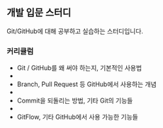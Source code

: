## 개발 입문 스터디

Git/GitHub에 대해 공부하고 실습하는 스터디입니다.

### 커리큘럼

- Git / GitHub를 왜 써야 하는지, 기본적인 사용법
- 
- Branch, Pull Request 등 GitHub에서 사용하는 개념
- 
- Commit을 되돌리는 방법, 기타 Git의 기능들
- 
- GitFlow, 기타 GitHub에서 사용 가능한 기능들